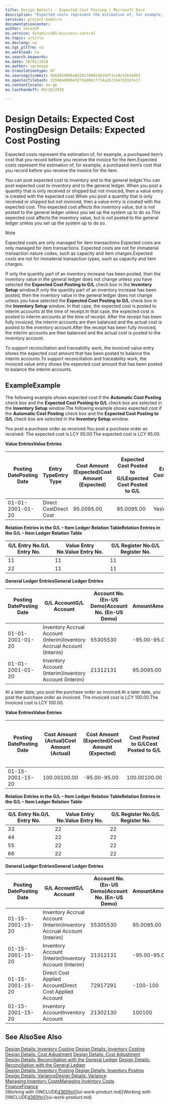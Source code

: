 ```yaml
---
title: Design Details - Expected Cost Posting | Microsoft Docs
description: "Expected costs represent the estimation of, for example, a purchased item’s cost that you record before you receive the invoice for the item."
services: project-madeira
documentationcenter: 
author: SorenGP
ms.service: dynamics365-business-central
ms.topic: article
ms.devlang: na
ms.tgt_pltfrm: na
ms.workload: na
ms.search.keywords: 
ms.date: 10/01/2018
ms.author: sgroespe
ms.translationtype: HT
ms.sourcegitcommit: 9dbd92409ba02281f008246194f3ce0c53e4e001
ms.openlocfilehash: 21598a9886e52fda90dcf714a2b73347b31bfe17
ms.contentlocale: en-gb
ms.lasthandoff: 09/28/2018

---
```

# <a name="design-details-expected-cost-posting"></a><span data-ttu-id="af1ce-103">Design Details: Expected Cost Posting</span><span class="sxs-lookup"><span data-stu-id="af1ce-103">Design Details: Expected Cost Posting</span></span>
<span data-ttu-id="af1ce-104">Expected costs represent the estimation of, for example, a purchased item’s cost that you record before you receive the invoice for the item.</span><span class="sxs-lookup"><span data-stu-id="af1ce-104">Expected costs represent the estimation of, for example, a purchased item’s cost that you record before you receive the invoice for the item.</span></span>  

 <span data-ttu-id="af1ce-105">You can post expected cost to inventory and to the general ledger.</span><span class="sxs-lookup"><span data-stu-id="af1ce-105">You can post expected cost to inventory and to the general ledger.</span></span> <span data-ttu-id="af1ce-106">When you post a quantity that is only received or shipped but not invoiced, then a value entry is created with the expected cost.</span><span class="sxs-lookup"><span data-stu-id="af1ce-106">When you post a quantity that is only received or shipped but not invoiced, then a value entry is created with the expected cost.</span></span> <span data-ttu-id="af1ce-107">This expected cost affects the inventory value, but is not posted to the general ledger unless you set up the system up to do so.</span><span class="sxs-lookup"><span data-stu-id="af1ce-107">This expected cost affects the inventory value, but is not posted to the general ledger unless you set up the system up to do so.</span></span>  

> [!NOTE]  
>  <span data-ttu-id="af1ce-108">Expected costs are only managed for item transactions.</span><span class="sxs-lookup"><span data-stu-id="af1ce-108">Expected costs are only managed for item transactions.</span></span> <span data-ttu-id="af1ce-109">Expected costs are not for immaterial transaction nature codes, such as capacity and item charges.</span><span class="sxs-lookup"><span data-stu-id="af1ce-109">Expected costs are not for immaterial transaction types, such as capacity and item charges.</span></span>  

 <span data-ttu-id="af1ce-110">If only the quantity part of an inventory increase has been posted, then the inventory value in the general ledger does not change unless you have selected the **Expected Cost Posting to G/L** check box in the **Inventory Setup** window.</span><span class="sxs-lookup"><span data-stu-id="af1ce-110">If only the quantity part of an inventory increase has been posted, then the inventory value in the general ledger does not change unless you have selected the **Expected Cost Posting to G/L** check box in the **Inventory Setup** window.</span></span> <span data-ttu-id="af1ce-111">In that case, the expected cost is posted to interim accounts at the time of receipt.</span><span class="sxs-lookup"><span data-stu-id="af1ce-111">In that case, the expected cost is posted to interim accounts at the time of receipt.</span></span> <span data-ttu-id="af1ce-112">After the receipt has been fully invoiced, the interim accounts are then balanced and the actual cost is posted to the inventory account.</span><span class="sxs-lookup"><span data-stu-id="af1ce-112">After the receipt has been fully invoiced, the interim accounts are then balanced and the actual cost is posted to the inventory account.</span></span>  

 <span data-ttu-id="af1ce-113">To support reconciliation and traceability work, the invoiced value entry shows the expected cost amount that has been posted to balance the interim accounts.</span><span class="sxs-lookup"><span data-stu-id="af1ce-113">To support reconciliation and traceability work, the invoiced value entry shows the expected cost amount that has been posted to balance the interim accounts.</span></span>  

## <a name="example"></a><span data-ttu-id="af1ce-114">Example</span><span class="sxs-lookup"><span data-stu-id="af1ce-114">Example</span></span>  
 <span data-ttu-id="af1ce-115">The following example shows expected cost if the **Automatic Cost Posting** check box and the **Expected Cost Posting to G/L** check box are selected in the **Inventory Setup** window.</span><span class="sxs-lookup"><span data-stu-id="af1ce-115">The following example shows expected cost if the **Automatic Cost Posting** check box and the **Expected Cost Posting to G/L** check box are selected in the **Inventory Setup** window.</span></span>  

 <span data-ttu-id="af1ce-116">You post a purchase order as received.</span><span class="sxs-lookup"><span data-stu-id="af1ce-116">You post a purchase order as received.</span></span> <span data-ttu-id="af1ce-117">The expected cost is LCY 95.00.</span><span class="sxs-lookup"><span data-stu-id="af1ce-117">The expected cost is LCY 95.00.</span></span>  

 <span data-ttu-id="af1ce-118">**Value Entries**</span><span class="sxs-lookup"><span data-stu-id="af1ce-118">**Value Entries**</span></span>  

|<span data-ttu-id="af1ce-119">Posting Date</span><span class="sxs-lookup"><span data-stu-id="af1ce-119">Posting Date</span></span>|<span data-ttu-id="af1ce-120">Entry Type</span><span class="sxs-lookup"><span data-stu-id="af1ce-120">Entry Type</span></span>|<span data-ttu-id="af1ce-121">Cost Amount (Expected)</span><span class="sxs-lookup"><span data-stu-id="af1ce-121">Cost Amount (Expected)</span></span>|<span data-ttu-id="af1ce-122">Expected Cost Posted to G/L</span><span class="sxs-lookup"><span data-stu-id="af1ce-122">Expected Cost Posted to G/L</span></span>|<span data-ttu-id="af1ce-123">Expected Cost</span><span class="sxs-lookup"><span data-stu-id="af1ce-123">Expected Cost</span></span>|<span data-ttu-id="af1ce-124">Item Ledger Entry No.</span><span class="sxs-lookup"><span data-stu-id="af1ce-124">Item Ledger Entry No.</span></span>|<span data-ttu-id="af1ce-125">Entry No.</span><span class="sxs-lookup"><span data-stu-id="af1ce-125">Entry No.</span></span>|  
|------------------|----------------|------------------------------|----------------------------------|-------------------|---------------------------|---------------|  
|<span data-ttu-id="af1ce-126">01-01-20</span><span class="sxs-lookup"><span data-stu-id="af1ce-126">01-01-20</span></span>|<span data-ttu-id="af1ce-127">Direct Cost</span><span class="sxs-lookup"><span data-stu-id="af1ce-127">Direct Cost</span></span>|<span data-ttu-id="af1ce-128">95.00</span><span class="sxs-lookup"><span data-stu-id="af1ce-128">95.00</span></span>|<span data-ttu-id="af1ce-129">95.00</span><span class="sxs-lookup"><span data-stu-id="af1ce-129">95.00</span></span>|<span data-ttu-id="af1ce-130">Yes</span><span class="sxs-lookup"><span data-stu-id="af1ce-130">Yes</span></span>|<span data-ttu-id="af1ce-131">1</span><span class="sxs-lookup"><span data-stu-id="af1ce-131">1</span></span>|<span data-ttu-id="af1ce-132">1</span><span class="sxs-lookup"><span data-stu-id="af1ce-132">1</span></span>|  

 <span data-ttu-id="af1ce-133">**Relation Entries in the G/L – Item Ledger Relation Table**</span><span class="sxs-lookup"><span data-stu-id="af1ce-133">**Relation Entries in the G/L – Item Ledger Relation Table**</span></span>  

|<span data-ttu-id="af1ce-134">G/L Entry No.</span><span class="sxs-lookup"><span data-stu-id="af1ce-134">G/L Entry No.</span></span>|<span data-ttu-id="af1ce-135">Value Entry No.</span><span class="sxs-lookup"><span data-stu-id="af1ce-135">Value Entry No.</span></span>|<span data-ttu-id="af1ce-136">G/L Register No.</span><span class="sxs-lookup"><span data-stu-id="af1ce-136">G/L Register No.</span></span>|  
|--------------------|---------------------|-----------------------|  
|<span data-ttu-id="af1ce-137">1</span><span class="sxs-lookup"><span data-stu-id="af1ce-137">1</span></span>|<span data-ttu-id="af1ce-138">1</span><span class="sxs-lookup"><span data-stu-id="af1ce-138">1</span></span>|<span data-ttu-id="af1ce-139">1</span><span class="sxs-lookup"><span data-stu-id="af1ce-139">1</span></span>|  
|<span data-ttu-id="af1ce-140">2</span><span class="sxs-lookup"><span data-stu-id="af1ce-140">2</span></span>|<span data-ttu-id="af1ce-141">1</span><span class="sxs-lookup"><span data-stu-id="af1ce-141">1</span></span>|<span data-ttu-id="af1ce-142">1</span><span class="sxs-lookup"><span data-stu-id="af1ce-142">1</span></span>|  

 <span data-ttu-id="af1ce-143">**General Ledger Entries**</span><span class="sxs-lookup"><span data-stu-id="af1ce-143">**General Ledger Entries**</span></span>  

|<span data-ttu-id="af1ce-144">Posting Date</span><span class="sxs-lookup"><span data-stu-id="af1ce-144">Posting Date</span></span>|<span data-ttu-id="af1ce-145">G/L Account</span><span class="sxs-lookup"><span data-stu-id="af1ce-145">G/L Account</span></span>|<span data-ttu-id="af1ce-146">Account No. (En-US Demo)</span><span class="sxs-lookup"><span data-stu-id="af1ce-146">Account No. (En-US Demo)</span></span>|<span data-ttu-id="af1ce-147">Amount</span><span class="sxs-lookup"><span data-stu-id="af1ce-147">Amount</span></span>|<span data-ttu-id="af1ce-148">Entry No.</span><span class="sxs-lookup"><span data-stu-id="af1ce-148">Entry No.</span></span>|  
|------------------|------------------|---------------------------------|------------|---------------|  
|<span data-ttu-id="af1ce-149">01-01-20</span><span class="sxs-lookup"><span data-stu-id="af1ce-149">01-01-20</span></span>|<span data-ttu-id="af1ce-150">Inventory Accrual Account (Interim)</span><span class="sxs-lookup"><span data-stu-id="af1ce-150">Inventory Accrual Account (Interim)</span></span>|<span data-ttu-id="af1ce-151">5530</span><span class="sxs-lookup"><span data-stu-id="af1ce-151">5530</span></span>|<span data-ttu-id="af1ce-152">-95.00</span><span class="sxs-lookup"><span data-stu-id="af1ce-152">-95.00</span></span>|<span data-ttu-id="af1ce-153">2</span><span class="sxs-lookup"><span data-stu-id="af1ce-153">2</span></span>|  
|<span data-ttu-id="af1ce-154">01-01-20</span><span class="sxs-lookup"><span data-stu-id="af1ce-154">01-01-20</span></span>|<span data-ttu-id="af1ce-155">Inventory Account (Interim)</span><span class="sxs-lookup"><span data-stu-id="af1ce-155">Inventory Account (Interim)</span></span>|<span data-ttu-id="af1ce-156">2131</span><span class="sxs-lookup"><span data-stu-id="af1ce-156">2131</span></span>|<span data-ttu-id="af1ce-157">95.00</span><span class="sxs-lookup"><span data-stu-id="af1ce-157">95.00</span></span>|<span data-ttu-id="af1ce-158">1</span><span class="sxs-lookup"><span data-stu-id="af1ce-158">1</span></span>|  

 <span data-ttu-id="af1ce-159">At a later date, you post the purchase order as invoiced.</span><span class="sxs-lookup"><span data-stu-id="af1ce-159">At a later date, you post the purchase order as invoiced.</span></span> <span data-ttu-id="af1ce-160">The invoiced cost is LCY 100.00.</span><span class="sxs-lookup"><span data-stu-id="af1ce-160">The invoiced cost is LCY 100.00.</span></span>  

 <span data-ttu-id="af1ce-161">**Value Entries**</span><span class="sxs-lookup"><span data-stu-id="af1ce-161">**Value Entries**</span></span>  

|<span data-ttu-id="af1ce-162">Posting Date</span><span class="sxs-lookup"><span data-stu-id="af1ce-162">Posting Date</span></span>|<span data-ttu-id="af1ce-163">Cost Amount (Actual)</span><span class="sxs-lookup"><span data-stu-id="af1ce-163">Cost Amount (Actual)</span></span>|<span data-ttu-id="af1ce-164">Cost Amount (Expected)</span><span class="sxs-lookup"><span data-stu-id="af1ce-164">Cost Amount (Expected)</span></span>|<span data-ttu-id="af1ce-165">Cost Posted to G/L</span><span class="sxs-lookup"><span data-stu-id="af1ce-165">Cost Posted to G/L</span></span>|<span data-ttu-id="af1ce-166">Expected Cost</span><span class="sxs-lookup"><span data-stu-id="af1ce-166">Expected Cost</span></span>|<span data-ttu-id="af1ce-167">Item Ledger Entry No.</span><span class="sxs-lookup"><span data-stu-id="af1ce-167">Item Ledger Entry No.</span></span>|<span data-ttu-id="af1ce-168">Entry No.</span><span class="sxs-lookup"><span data-stu-id="af1ce-168">Entry No.</span></span>|  
|------------------|----------------------------|------------------------------|-------------------------|-------------------|---------------------------|---------------|  
|<span data-ttu-id="af1ce-169">01-15-20</span><span class="sxs-lookup"><span data-stu-id="af1ce-169">01-15-20</span></span>|<span data-ttu-id="af1ce-170">100.00</span><span class="sxs-lookup"><span data-stu-id="af1ce-170">100.00</span></span>|<span data-ttu-id="af1ce-171">-95.00</span><span class="sxs-lookup"><span data-stu-id="af1ce-171">-95.00</span></span>|<span data-ttu-id="af1ce-172">100.00</span><span class="sxs-lookup"><span data-stu-id="af1ce-172">100.00</span></span>|<span data-ttu-id="af1ce-173">No</span><span class="sxs-lookup"><span data-stu-id="af1ce-173">No</span></span>|<span data-ttu-id="af1ce-174">1</span><span class="sxs-lookup"><span data-stu-id="af1ce-174">1</span></span>|<span data-ttu-id="af1ce-175">2</span><span class="sxs-lookup"><span data-stu-id="af1ce-175">2</span></span>|  

 <span data-ttu-id="af1ce-176">**Relation Entries in the G/L – Item Ledger Relation Table**</span><span class="sxs-lookup"><span data-stu-id="af1ce-176">**Relation Entries in the G/L – Item Ledger Relation Table**</span></span>  

|<span data-ttu-id="af1ce-177">G/L Entry No.</span><span class="sxs-lookup"><span data-stu-id="af1ce-177">G/L Entry No.</span></span>|<span data-ttu-id="af1ce-178">Value Entry No.</span><span class="sxs-lookup"><span data-stu-id="af1ce-178">Value Entry No.</span></span>|<span data-ttu-id="af1ce-179">G/L Register No.</span><span class="sxs-lookup"><span data-stu-id="af1ce-179">G/L Register No.</span></span>|  
|--------------------|---------------------|-----------------------|  
|<span data-ttu-id="af1ce-180">3</span><span class="sxs-lookup"><span data-stu-id="af1ce-180">3</span></span>|<span data-ttu-id="af1ce-181">2</span><span class="sxs-lookup"><span data-stu-id="af1ce-181">2</span></span>|<span data-ttu-id="af1ce-182">2</span><span class="sxs-lookup"><span data-stu-id="af1ce-182">2</span></span>|  
|<span data-ttu-id="af1ce-183">4</span><span class="sxs-lookup"><span data-stu-id="af1ce-183">4</span></span>|<span data-ttu-id="af1ce-184">2</span><span class="sxs-lookup"><span data-stu-id="af1ce-184">2</span></span>|<span data-ttu-id="af1ce-185">2</span><span class="sxs-lookup"><span data-stu-id="af1ce-185">2</span></span>|  
|<span data-ttu-id="af1ce-186">5</span><span class="sxs-lookup"><span data-stu-id="af1ce-186">5</span></span>|<span data-ttu-id="af1ce-187">2</span><span class="sxs-lookup"><span data-stu-id="af1ce-187">2</span></span>|<span data-ttu-id="af1ce-188">2</span><span class="sxs-lookup"><span data-stu-id="af1ce-188">2</span></span>|  
|<span data-ttu-id="af1ce-189">6</span><span class="sxs-lookup"><span data-stu-id="af1ce-189">6</span></span>|<span data-ttu-id="af1ce-190">2</span><span class="sxs-lookup"><span data-stu-id="af1ce-190">2</span></span>|<span data-ttu-id="af1ce-191">2</span><span class="sxs-lookup"><span data-stu-id="af1ce-191">2</span></span>|  

 <span data-ttu-id="af1ce-192">**General Ledger Entries**</span><span class="sxs-lookup"><span data-stu-id="af1ce-192">**General Ledger Entries**</span></span>  

|<span data-ttu-id="af1ce-193">Posting Date</span><span class="sxs-lookup"><span data-stu-id="af1ce-193">Posting Date</span></span>|<span data-ttu-id="af1ce-194">G/L Account</span><span class="sxs-lookup"><span data-stu-id="af1ce-194">G/L Account</span></span>|<span data-ttu-id="af1ce-195">Account No. (En-US Demo)</span><span class="sxs-lookup"><span data-stu-id="af1ce-195">Account No. (En-US Demo)</span></span>|<span data-ttu-id="af1ce-196">Amount</span><span class="sxs-lookup"><span data-stu-id="af1ce-196">Amount</span></span>|<span data-ttu-id="af1ce-197">Entry No.</span><span class="sxs-lookup"><span data-stu-id="af1ce-197">Entry No.</span></span>|  
|------------------|------------------|---------------------------------|------------|---------------|  
|<span data-ttu-id="af1ce-198">01-15-20</span><span class="sxs-lookup"><span data-stu-id="af1ce-198">01-15-20</span></span>|<span data-ttu-id="af1ce-199">Inventory Accrual Account (Interim)</span><span class="sxs-lookup"><span data-stu-id="af1ce-199">Inventory Accrual Account (Interim)</span></span>|<span data-ttu-id="af1ce-200">5530</span><span class="sxs-lookup"><span data-stu-id="af1ce-200">5530</span></span>|<span data-ttu-id="af1ce-201">95.00</span><span class="sxs-lookup"><span data-stu-id="af1ce-201">95.00</span></span>|<span data-ttu-id="af1ce-202">4</span><span class="sxs-lookup"><span data-stu-id="af1ce-202">4</span></span>|  
|<span data-ttu-id="af1ce-203">01-15-20</span><span class="sxs-lookup"><span data-stu-id="af1ce-203">01-15-20</span></span>|<span data-ttu-id="af1ce-204">Inventory Account (Interim)</span><span class="sxs-lookup"><span data-stu-id="af1ce-204">Inventory Account (Interim)</span></span>|<span data-ttu-id="af1ce-205">2131</span><span class="sxs-lookup"><span data-stu-id="af1ce-205">2131</span></span>|<span data-ttu-id="af1ce-206">-95.00</span><span class="sxs-lookup"><span data-stu-id="af1ce-206">-95.00</span></span>|<span data-ttu-id="af1ce-207">3</span><span class="sxs-lookup"><span data-stu-id="af1ce-207">3</span></span>|  
|<span data-ttu-id="af1ce-208">01-15-20</span><span class="sxs-lookup"><span data-stu-id="af1ce-208">01-15-20</span></span>|<span data-ttu-id="af1ce-209">Direct Cost Applied Account</span><span class="sxs-lookup"><span data-stu-id="af1ce-209">Direct Cost Applied Account</span></span>|<span data-ttu-id="af1ce-210">7291</span><span class="sxs-lookup"><span data-stu-id="af1ce-210">7291</span></span>|<span data-ttu-id="af1ce-211">-100</span><span class="sxs-lookup"><span data-stu-id="af1ce-211">-100</span></span>|<span data-ttu-id="af1ce-212">6</span><span class="sxs-lookup"><span data-stu-id="af1ce-212">6</span></span>|  
|<span data-ttu-id="af1ce-213">01-15-20</span><span class="sxs-lookup"><span data-stu-id="af1ce-213">01-15-20</span></span>|<span data-ttu-id="af1ce-214">Inventory Account</span><span class="sxs-lookup"><span data-stu-id="af1ce-214">Inventory Account</span></span>|<span data-ttu-id="af1ce-215">2130</span><span class="sxs-lookup"><span data-stu-id="af1ce-215">2130</span></span>|<span data-ttu-id="af1ce-216">100</span><span class="sxs-lookup"><span data-stu-id="af1ce-216">100</span></span>|<span data-ttu-id="af1ce-217">5</span><span class="sxs-lookup"><span data-stu-id="af1ce-217">5</span></span>|  

## <a name="see-also"></a><span data-ttu-id="af1ce-218">See Also</span><span class="sxs-lookup"><span data-stu-id="af1ce-218">See Also</span></span>
 <span data-ttu-id="af1ce-219">[Design Details: Inventory Costing](design-details-inventory-costing.md) </span><span class="sxs-lookup"><span data-stu-id="af1ce-219">[Design Details: Inventory Costing](design-details-inventory-costing.md) </span></span>  
 <span data-ttu-id="af1ce-220">[Design Details: Cost Adjustment](design-details-cost-adjustment.md) </span><span class="sxs-lookup"><span data-stu-id="af1ce-220">[Design Details: Cost Adjustment](design-details-cost-adjustment.md) </span></span>  
 <span data-ttu-id="af1ce-221">[Design Details: Reconciliation with the General Ledger](design-details-reconciliation-with-the-general-ledger.md) </span><span class="sxs-lookup"><span data-stu-id="af1ce-221">[Design Details: Reconciliation with the General Ledger](design-details-reconciliation-with-the-general-ledger.md) </span></span>  
 <span data-ttu-id="af1ce-222">[Design Details: Inventory Posting](design-details-inventory-posting.md) </span><span class="sxs-lookup"><span data-stu-id="af1ce-222">[Design Details: Inventory Posting](design-details-inventory-posting.md) </span></span>  
 [<span data-ttu-id="af1ce-223">Design Details: Variance</span><span class="sxs-lookup"><span data-stu-id="af1ce-223">Design Details: Variance</span></span>](design-details-variance.md)  
 [<span data-ttu-id="af1ce-224">Managing Inventory Costs</span><span class="sxs-lookup"><span data-stu-id="af1ce-224">Managing Inventory Costs</span></span>](finance-manage-inventory-costs.md)  
 [<span data-ttu-id="af1ce-225">Finance</span><span class="sxs-lookup"><span data-stu-id="af1ce-225">Finance</span></span>](finance.md)  
 <span data-ttu-id="af1ce-226">[Working with [!INCLUDE[d365fin](includes/d365fin_md.md)]](ui-work-product.md)</span><span class="sxs-lookup"><span data-stu-id="af1ce-226">[Working with [!INCLUDE[d365fin](includes/d365fin_md.md)]](ui-work-product.md)</span></span>

